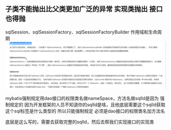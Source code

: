 ## 子类不能抛出比父类更加广泛的异常  实现类抛出  接口也得抛



sqlSession、sqlSessionFactory、sqlSessionFactoryBuilder  作用域和生命周期
![img.png](img.png)



mybatis强制规定用dao接口的权限类名做nameSpace，方法名做sqlId是因为
强制规定的  因为开发框架的人员不知道你的sqlId是啥，且他底层需要这个sqlId获取这个sql标签是什么类型的
所以只能强制规定  必须是dao接口的权限类名加方法名

底层是这么写的，需要去获取完整的sqlId，然后去帮我们实现接口的实现类